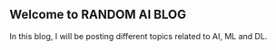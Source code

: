 ## Welcome to RANDOM AI BLOG
In this blog, I will be posting different topics related to AI, ML and DL.


